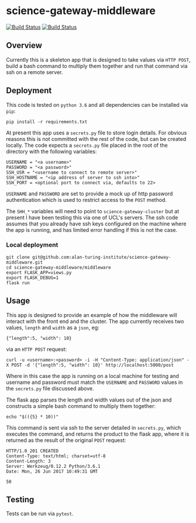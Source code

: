 # science-gateway-middleware

[![Build Status](https://travis-ci.org/alan-turing-institute/science-gateway-middleware.svg?branch=master)](https://travis-ci.org/alan-turing-institute/science-gateway-middleware)
[![Build Status](https://ci.appveyor.com/api/projects/status/github/alan-turing-institute/science-gateway-middleware?branch=master)](https://ci.appveyor.com/api/projects/status/github/alan-turing-institute/science-gateway-middleware)

## Overview

Currently this is a skeleton app that is designed to take values via `HTTP POST`, build a bash command to multiply them together and run that command via ssh on a remote server.


## Deployment

This code is tested on `python 3.6` and all dependencies can be installed via `pip`:

```
pip install -r requirements.txt
```

At present this app uses a `secrets.py` file to store login details. For obvious reasons this is not committed with the rest of the code, but can be created locally. The code expects a `secrets.py` file placed in the root of the directory with the following variables:

```
USERNAME = "<a username>"
PASSWORD = "<a password>"
SSH_USR = "<username to connect to remote server>"
SSH_HOSTNAME = "<ip address of server to ssh into>"
SSH_PORT = <optional port to connect via, defaults to 22>
```

`USERNAME` and `PASSWORD` are set to provide a mock up of http password authentication which is used to restrict access to the `POST` method.

The `SHH_*` variables will need to point to `science-gateway-cluster` but at present I have been testing this via one of UCL's servers. The ssh code assumes that you already have ssh keys configured on the machine where the app is running, and has limited error handling if this is not the case.

### Local deployment

```
git clone git@github.com:alan-turing-institute/science-gateway-middleware.git
cd science-gateway-middleware/middleware
export FLASK_APP=views.py
export FLASK_DEBUG=1
flask run
```

## Usage

This app is designed to provide an example of how the middleware will interact with the front end and the cluster. The app currently receives two values, `length` and `width` as a `json`, eg:

```
{"length":5, "width": 10}
```

via an `HTTP POST` request:

```
curl -u <username>:<password> -i -H "Content-Type: application/json" -X POST -d '{"length":5, "width": 10}' http://localhost:5000/post
```

Where in this case the app is running on a local machine for testing and username and password must match the `USERNAME` and `PASSWORD` values in the `secrets.py` file discussed above.

The flask app parses the length and width values out of the json and constructs a simple bash command to multiply them together:

```
echo "$(({5} * 10))"
```

This command is sent via ssh to the server detailed in `secrets.py`, which executes the command, and returns the product to the flask app, where it is returned as the result of the original `POST` request:

```
HTTP/1.0 201 CREATED
Content-Type: text/html; charset=utf-8
Content-Length: 3
Server: Werkzeug/0.12.2 Python/3.6.1
Date: Mon, 26 Jun 2017 10:49:31 GMT

50
```

## Testing

Tests can be run via `pytest`.